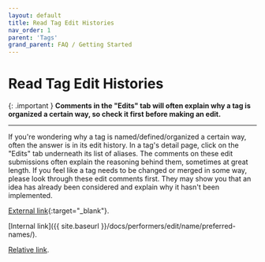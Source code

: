 ```yaml
---
layout: default
title: Read Tag Edit Histories
nav_order: 1
parent: 'Tags'
grand_parent: FAQ / Getting Started
---
```


# Read Tag Edit Histories

{: .important }
**Comments in the "Edits" tab will often explain why a tag is organized a certain way, so check it first before making an edit.**

---

If you're wondering why a tag is named/defined/organized a certain way, often the answer is in its edit history. In a tag's detail page, click on the "Edits" tab underneath its list of aliases. The comments on these edit submissions often explain the reasoning behind them, sometimes at great length. If you feel like a tag needs to be changed or merged in some way, please look through these edit comments first. They may show you that an idea has already been considered and explain why it hasn't been implemented.

[External link](https://stashdb.org/performers/fbd10ce7-3209-4788-b84f-3a2ec1b19326){:target="_blank"}.

[Internal link]({{ site.baseurl }}/docs/performers/edit/name/preferred-names/).

[Relative link](../jav-names/).
